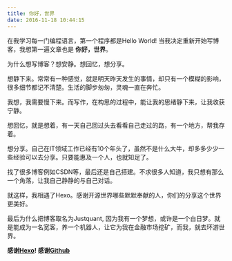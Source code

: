 ```yaml
---
title: 你好，世界
date: 2016-11-18 10:44:15
---
```


在我学习每一门编程语言，第一个程序都是Hello World! 当我决定重新开始写博客，我想第一遍文章也是 **你好，世界**。

为什么想写博客？想安静。想回忆，想分享。

想静下来。常常有一种感觉，就是明天昨天发生的事情，却只有一个模糊的影响，很多细节都记不清楚。生活的脚步匆匆，灵魂一直在奔忙。

我想，我需要慢下来。而写作，在构思的过程中，能让我的思绪静下来，让我收获宁静。

想回忆，就是想着，有一天自己回过头去看看自己走过的路，有一个地方，帮我存着。

想分享。自己在IT领域工作已经有10个年头了，虽然不是什么大牛，却多多少少一些经验可以去分享。只要能惠及一个人，也就知足了。

找了很多博客例如CSDN等，最后还是自己搭建。不求很多人知道，我只想有那么一个角落，让我自己静静的与自己对话。

就这样，我相遇了Hexo。感谢开源世界哪些默默奉献的人，你们的分享这个世界更美好。

最后为什么把博客取名为Justquant, 因为我有一个梦想，或许是一个白日梦。就是能成为一名宽客，养一个机器人，让它为我在金融市场挖矿，而我，就去环游世界。

**感谢[Hexo](https://hexo.io/)! 感谢[Github](https://github.com/)**


